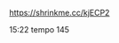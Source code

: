 https://shrinkme.cc/kjECP2

15:22 tempo 145

<!---
dzuoge/dzuoge is a ✨ special ✨ repository because its `README.md` (this file) appears on your GitHub profile.
You can click the Preview link to take a look at your changes.
--->
